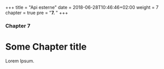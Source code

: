 +++
title = "Api esterne"
date = 2018-06-28T10:46:46+02:00
weight = 7
chapter = true
pre = "<b>7. </b>"
+++

### Chapter 7

# Some Chapter title

Lorem Ipsum.